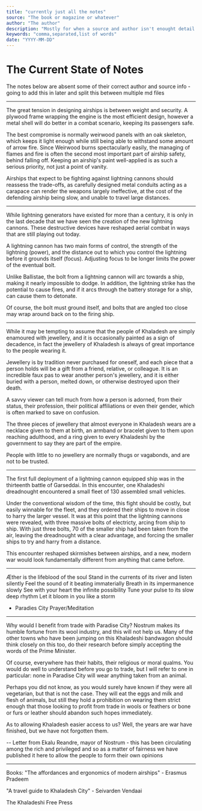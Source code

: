 ```yaml
---
title: "currently just all the notes"
source: "The book or magazine or whatever"
author: "The author"
description: "Mostly for when a source and author isn't enought detail - probably overwrites them"
keywords: "comma,separated,list of words"
date: "YYYY-MM-DD"
---
```

# The Current State of Notes

The notes below are absent some of their correct author and source info - going to add this in later and split this between multiple md files

---
The great tension in designing airships is between weight and security. A plywood frame wrapping the engine is the most efficient design, however a metal shell will do better in a combat scenario, keeping its passengers safe.

The best compromise is normally weirwood panels with an oak skeleton, which keeps it light enough while still being able to withstand some amount of arrow fire. Since Weirwood burns spectacularly easily, the managing of flames and fire is often the second most important part of airship safety, behind falling off. Keeping an airship's paint well-applied is as such a serious priority, not just a point of vanity.

Airships that expect to be fighting against lightning cannons should reassess the trade-offs, as carefully designed metal conduits acting as a carapace can render the weapons largely ineffective, at the cost of the defending airship being slow, and unable to travel large distances.

---

While lightning generators have existed for more than a century, it is only in the last decade that we have seen the creation of the new lightning cannons. These destructive devices have reshaped aerial  combat in ways that are still playing out today.

A lightning cannon has two main forms of control, the strength of the lightning (power), and the distance out to which you control the lightning before it grounds itself (focus). Adjusting focus to be longer limits the power of the eventual bolt.

Unlike Ballistae, the bolt from a lightning cannon will arc towards a ship, making it nearly impossible to dodge. In addition, the lightning strike has the potential to cause fires, and if it arcs through the battery storage for a ship, can cause them to detonate.

Of course, the bolt must ground itself, and bolts that are angled too close may wrap around back on to the firing ship.

---
While it may be tempting to assume that the people of Khaladesh are simply enamoured with jewellery, and it is occasionally painted as a sign of decadence, in fact the jewellery of Khaladesh is always of great importance to the people wearing it.

Jewellery is by tradition never purchased for oneself, and each piece that a person holds will be a gift from a friend, relative, or colleague. It is an incredible faux pas to wear another person's jewellery, and it is either buried with a person, melted down, or otherwise destroyed upon their death.

A savvy viewer can tell much from how a person is adorned, from their status, their profession, their political affiliations or even their gender, which is often marked to save on confusion.

The three pieces of jewellery that almost everyone in Khaladesh wears are a necklace given to them at birth, an armband or bracelet given to them upon reaching adulthood, and a ring given to every Khaladeshi by the government to say they are part of the empire.

People with little to no jewellery are normally thugs or vagabonds, and are not to be trusted.

---

The first full deployment of a lightning cannon equipped ship was in the thirteenth battle of Garseddai. In this encounter, one Khaladeshi dreadnought encountered a small fleet of 130 assembled small vehicles. 

Under the conventional wisdom of the time, this fight should be costly, but easily winnable for the fleet, and they ordered their ships to move in close to harry the larger vessel. It was at this point that the lightning cannons were revealed, with three massive bolts of electricty, arcing from ship to ship. With just three bolts, 70 of the smaller ship had been taken from the air, leaving the dreadnought with a clear advantage, and forcing the smaller ships to try and harry from a distance.

This encounter reshaped skirmishes between airships, and a new, modern war would look fundamentally different from anything that came before.

---
Æther is the lifeblood of the soul
Stand in the currents of its river and listen silently
Feel the sound of it beating immaterially
Breath in its impermanence slowly
See with your heart the infinite possibility
Tune your pulse to its slow deep rhythm
Let it bloom in you like a storm
* Paradies City Prayer/Meditation

---
Why would I benefit from trade with Paradise City? Nostrum makes its humble fortune from its wool industry, and this will not help us. Many of the other towns who have been jumping on this Khaladeshi bandwagon should think closely on this too, do their research before simply accepting the words of the Prime Minister.

Of course, everywhere has their habits, their religious or moral qualms. You would do well to understand before you go to trade, but I will refer to one in particular: none in Paradise City will wear anything taken from an animal.

Perhaps you did not know, as you would surely have known if they were all vegetarian, but that is not the case. They will eat the eggs and milk and flesh of animals, but still they hold a prohibition on wearing them strict enough that those looking to profit from trade in wools or feathers or bone or furs or leather should abandon such hopes immediately.

As to allowing Khaladesh easier access to us? Well, the years are war have finished, but we have not forgotten them.

-- Letter from Ekalu Reandre, mayor of Nostrum - this has been circulating among the rich and privileged and so as a matter of fairness we have published it here to allow the people to form their own opinions

---
Books:
"The affordances and ergonomics of modern airships" - Erasmus Pradeem

"A travel guide to Khaladesh City" - Seivarden Vendaai

The Khaladeshi Free Press